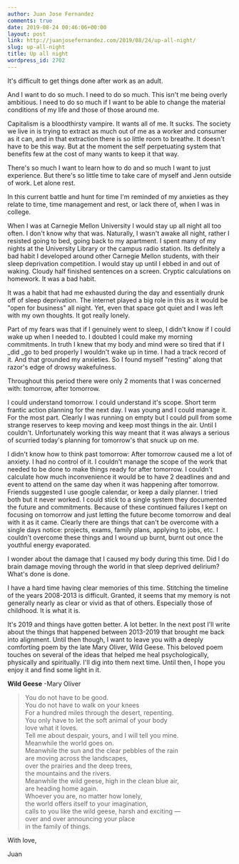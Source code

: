 ```yaml
---
author: Juan Jose Fernandez
comments: true
date: 2019-08-24 00:46:06+00:00
layout: post
link: http://juanjosefernandez.com/2019/08/24/up-all-night/
slug: up-all-night
title: Up all night
wordpress_id: 2702
---
```


It's difficult to get things done after work as an adult.

And I want to do so much. I need to do so much. This isn't me being overly ambitious. I need to do so much if I want to be able to change the material conditions of my life and those of those around me.

Capitalism is a bloodthirsty vampire. It wants all of me. It sucks. The society we live in is trying to extract as much out of me as a worker and consumer as it can, and in that extraction there is so little room to breathe. It doesn't have to be this way. But at the moment the self perpetuating system that benefits few at the cost of many wants to keep it that way.

There's so much I want to learn how to do and so much I want to just experience. But there's so little time to take care of myself and Jenn outside of work. Let alone rest.

In this current battle and hunt for time I'm reminded of my anxieties as they relate to time, time management and rest, or lack there of, when I was in college.

When I was at Carnegie Mellon University I would stay up all night all too often. I don't know why that was. Naturally, I wasn't awake all night, rather I resisted going to bed, going back to my apartment. I spent many of my nights at the University Library or the campus radio station. Its definitely a bad habit I developed around other Carnegie Mellon students, with their sleep deprivation competition. I would stay up until I ebbed in and out of waking. Cloudy half finished sentences on a screen. Cryptic calculations on homework. It was a bad habit.

It was a habit that had me exhausted during the day and essentially drunk off of sleep deprivation. The internet played a big role in this as it would be "open for business" all night. Yet, even that space got quiet and I was left with my own thoughts. It got really lonely.

Part of my fears was that if I genuinely went to sleep, I didn't know if I could wake up when I needed to. I doubted I could make my morning commitments. In truth I knew that my body and mind were so tired that if I _did _go to bed properly I wouldn't wake up in time. I had a track record of it. And that grounded my anxieties. So I found myself "resting" along that razor's edge of drowsy wakefulness.

Throughout this period there were only 2 moments that I was concerned with: tomorrow, after tomorrow.

I could understand tomorrow. I could understand it's scope. Short term frantic action planning for the next day. I was young and I could manage it. For the most part. Clearly I was running on empty but I could pull from some strange reserves to keep moving and keep most things in the air. Until I couldn't. Unfortunately working this way meant that it was always a serious of scurried today's planning for tomorrow's that snuck up on me.

I didn't know how to think past tomorrow: After tomorrow caused me a lot of anxiety. I had no control of it. I couldn't manage the scope of the work that needed to be done to make things ready for after tomorrow. I couldn't calculate how much inconvenience it would be to have 2 deadlines and and event to attend on the same day when it was happening after tomorrow. Friends suggested I use google calendar, or keep a daily planner. I tried both but it never worked. I could stick to a single system they documented the future and commitments. Because of these continued failures I kept on focusing on tomorrow and just letting the future become tomorrow and deal with it as it came. Clearly there are things that can't be overcome with a single days notice: projects, exams, family plans, applying to jobs, etc. I couldn't overcome these things and I wound up burnt, burnt out once the youthful energy evaporated.

I wonder about the damage that I caused my body during this time. Did I do brain damage moving through the world in that sleep deprived delirium?What's done is done.

I have a hard time having clear memories of this time. Stitching the timeline of the years 2008-2013 is difficult. Granted, it seems that my memory is not generally nearly as clear or vivid as that of others. Especially those of childhood. It is what it is.

It's 2019 and things have gotten better. A lot better. In the next post I'll write about the things that happened between 2013-2019 that brought me back into alignment. Until then though, I want to leave you with a deeply comforting poem by the late Mary Oliver, Wild Geese. This beloved poem touches on several of the ideas that helped me heal psychologically, physically and spiritually. I'll dig into them next time. Until then, I hope you enjoy it and find some light in it.

**Wild Geese** -Mary Oliver
>You do not have to be good.\
You do not have to walk on your knees\
For a hundred miles through the desert, repenting.\
You only have to let the soft animal of your body\
love what it loves.\
Tell me about despair, yours, and I will tell you mine.\
Meanwhile the world goes on.\
Meanwhile the sun and the clear pebbles of the rain\
are moving across the landscapes,\
over the prairies and the deep trees,\
the mountains and the rivers.\
Meanwhile the wild geese, high in the clean blue air,\
are heading home again.\
Whoever you are, no matter how lonely,\
the world offers itself to your imagination,\
calls to you like the wild geese, harsh and exciting —\
over and over announcing your place\
in the family of things.


With love,

Juan
